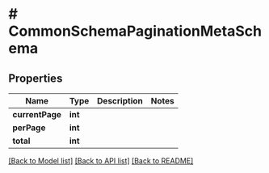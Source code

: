 # # CommonSchemaPaginationMetaSchema

## Properties

Name | Type | Description | Notes
------------ | ------------- | ------------- | -------------
**currentPage** | **int** |  |
**perPage** | **int** |  |
**total** | **int** |  |

[[Back to Model list]](../../README.md#models) [[Back to API list]](../../README.md#endpoints) [[Back to README]](../../README.md)
